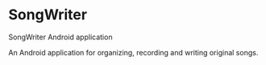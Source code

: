 # SongWriter
SongWriter Android application

An Android application for organizing, recording and writing original songs.
